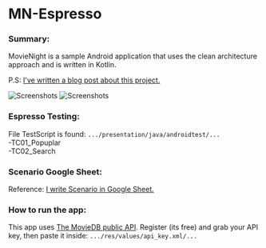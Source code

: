 # MN-Espresso

### Summary: ###
MovieNight is a sample Android application that uses the clean architecture approach and is written in Kotlin.

P.S: [I've written a blog post about this project.](https://goo.gl/KoVEh5)

![Screenshots](https://github.com/automaker10/MN-Espresso/blob/master/screenshots/screens-es-1.jpg)
![Screenshots](https://github.com/automaker10/MN-Espresso/blob/master/screenshots/screens-es-2.jpg)

### Espresso Testing: ### 
File TestScript is found: `.../presentation/java/androidtest/...` \
-TC01_Popuplar\
-TC02_Search

### Scenario Google Sheet: ### 
Reference: [I write Scenario in Google Sheet.](http://bit.ly/34t1JDg)

### How to run the app: ###
This app uses [The MovieDB public API](https://developers.themoviedb.org/3/getting-started/introduction).
Register (its free) and grab your API key, 
then paste it inside: `.../res/values/api_key.xml/...`